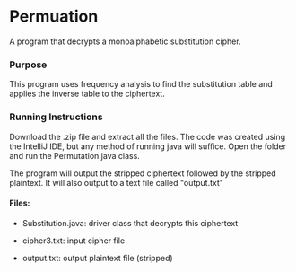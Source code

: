 # Permuation
A program that decrypts a monoalphabetic substitution cipher.

### Purpose 
This program uses frequency analysis to find the substitution table and applies the inverse table to the ciphertext.

### Running Instructions
Download the .zip file and extract all the files. The code was created using the IntelliJ IDE, but any method of running java will suffice. Open the folder
and run the Permutation.java class. 

The program will output the stripped ciphertext followed by the stripped plaintext. It will also output to a text file called "output.txt"

#### Files:
- Substitution.java: driver class that decrypts this ciphertext

- cipher3.txt: input cipher file

- output.txt: output plaintext file (stripped)

